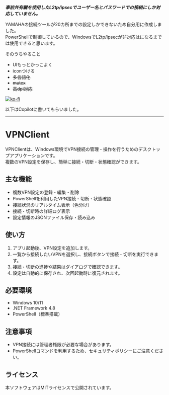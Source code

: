 ***事前共有鍵を使用したL2tp/ipsecでユーザー名とパスワードでの接続にしか対応していません。***

YAMAHAの接続ツールが20カ所までの設定しかできないため自分用に作成しました。  
PowerShellで制御しているので、WindowsでL2tp/ipsecが非対応はになるまでは使用できると思います。 


そのうちやること  
- UIもっとかっこよく  
- iconつける  
- ~~多言語化~~  
- ~~mutex~~  
- ~~高dpi対応~~  
  
  
[![ko-fi](https://ko-fi.com/img/githubbutton_sm.svg)](https://ko-fi.com/F1F11LHAIN)  
  
以下はCopilotに書いてもらいました。  

---
# VPNClient

VPNClientは、Windows環境でVPN接続の管理・操作を行うためのデスクトップアプリケーションです。  
複数のVPN設定を保存し、簡単に接続・切断・状態確認ができます。

## 主な機能

- 複数VPN設定の登録・編集・削除
- PowerShellを利用したVPN接続・切断・状態確認
- 接続状況のリアルタイム表示（色分け）
- 接続・切断時の詳細ログ表示
- 設定情報のJSONファイル保存・読み込み

## 使い方

1. アプリ起動後、VPN設定を追加します。
2. 一覧から接続したいVPNを選択し、接続ボタンで接続・切断を実行できます。
3. 接続・切断の進捗や結果はダイアログで確認できます。
4. 設定は自動的に保存され、次回起動時に復元されます。

## 必要環境

- Windows 10/11
- .NET Framework 4.8
- PowerShell（標準搭載）

## 注意事項

- VPN接続には管理者権限が必要な場合があります。
- PowerShellコマンドを利用するため、セキュリティポリシーにご注意ください。

## ライセンス

本ソフトウェアはMITライセンスで公開されています。
